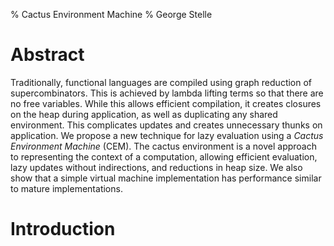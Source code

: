 % Cactus Environment Machine
% George Stelle 

# Abstract

Traditionally, functional languages are compiled using graph reduction of
supercombinators. This is achieved by lambda lifting terms so that there are no
free variables. While this allows efficient compilation, it creates closures on
the heap during application, as well as duplicating any shared environment. This
complicates updates and creates unnecessary thunks on application.  We propose a
new technique for lazy evaluation using a *Cactus Environment Machine* (CEM).
The cactus environment is a novel approach to representing the context of a
computation, allowing efficient evaluation, lazy updates without indirections,
and reductions in heap size. We also show that a simple virtual machine
implementation has performance similar to mature implementations.

# Introduction

